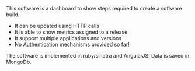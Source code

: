This software is a dashboard to show steps required to create a software build.

  * It can be updated using HTTP calls
  * It is able to show metrics assigned to a release
  * It support multiple applications and versions
  * No Authentication mechanisms provided so far!

The software is implemented in ruby/sinatra and AngularJS. Data is saved in MongoDb.